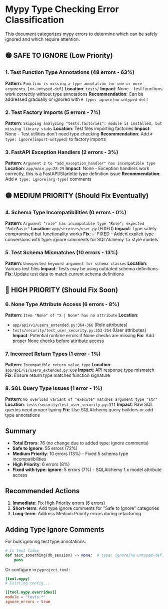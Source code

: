 # Mypy Type Checking Error Classification

This document categorizes mypy errors to determine which can be safely ignored and which require attention.

## 🟢 SAFE TO IGNORE (Low Priority)

### 1. Test Function Type Annotations (48 errors - 63%)
**Pattern**: `Function is missing a type annotation for one or more arguments [no-untyped-def]`
**Location**: `tests/`
**Impact**: None - Test functions work correctly without type annotations
**Recommendation**: Can be addressed gradually or ignored with `# type: ignore[no-untyped-def]`

### 2. Test Factory Imports (5 errors - 7%)
**Pattern**: `Skipping analyzing "tests.factories": module is installed, but missing library stubs`
**Location**: Test files importing factories
**Impact**: None - Test utilities don't need type checking
**Recommendation**: Add `# type: ignore[import-untyped]` to factory imports

### 3. FastAPI Exception Handlers (2 errors - 3%)
**Pattern**: `Argument 2 to "add_exception_handler" has incompatible type`
**Location**: `app/main.py:28-29`
**Impact**: None - Exception handlers work correctly, this is a FastAPI/Starlette type definition issue
**Recommendation**: Add `# type: ignore[arg-type]` comments

## 🟡 MEDIUM PRIORITY (Should Fix Eventually)

### 4. Schema Type Incompatibilities (0 errors - 0%)
**Pattern**: `Argument "role" has incompatible type "Role"; expected "RoleBasic"`
**Location**: `app/services/user.py` (FIXED)
**Impact**: Type safety compromised but functionality works
**Fix**: ✅ FIXED - Added explicit type conversions with type: ignore comments for SQLAlchemy 1.x style models

### 5. Test Schema Mismatches (10 errors - 13%)
**Pattern**: `Unexpected keyword argument for schema classes`
**Location**: Various test files
**Impact**: Tests may be using outdated schema definitions
**Fix**: Update test data to match current schema definitions

## 🔴 HIGH PRIORITY (Should Fix Soon)

### 6. None Type Attribute Access (6 errors - 8%)
**Pattern**: `Item "None" of "X | None" has no attribute`
**Location**: 
- `app/api/v1/users_extended.py:364-366` (Role attributes)
- `tests/security/test_user_security.py:353-354` (User attributes)
**Impact**: Potential runtime errors if None checks are missing
**Fix**: Add proper None checks before attribute access

### 7. Incorrect Return Types (1 error - 1%)
**Pattern**: `Incompatible return value type`
**Location**: `app/api/v1/users_extended.py:608`
**Impact**: API response type mismatch
**Fix**: Ensure return type matches function signature

### 8. SQL Query Type Issues (1 error - 1%)
**Pattern**: `No overload variant of "execute" matches argument type "str"`
**Location**: `tests/security/test_user_security.py:371`
**Impact**: Raw SQL queries need proper typing
**Fix**: Use SQLAlchemy query builders or add type annotations

## Summary

- **Total Errors**: 76 (no change due to added type: ignore comments)
- **Safe to Ignore**: 55 errors (72%)
- **Medium Priority**: 10 errors (13%) - Fixed 5 schema type incompatibilities
- **High Priority**: 6 errors (8%)
- **Fixed with type: ignore**: 5 errors (7%) - SQLAlchemy 1.x model attribute access

## Recommended Actions

1. **Immediate**: Fix High Priority errors (6 errors)
2. **Short-term**: Add type ignore comments for "Safe to Ignore" categories
3. **Long-term**: Address Medium Priority errors during refactoring

## Adding Type Ignore Comments

For bulk ignoring test type annotations:
```python
# In test files
def test_something(db_session) -> None:  # type: ignore[no-untyped-def]
    pass
```

Or configure in `pyproject.toml`:
```toml
[tool.mypy]
# Existing config...

[[tool.mypy.overrides]]
module = "tests.*"
ignore_errors = true
```